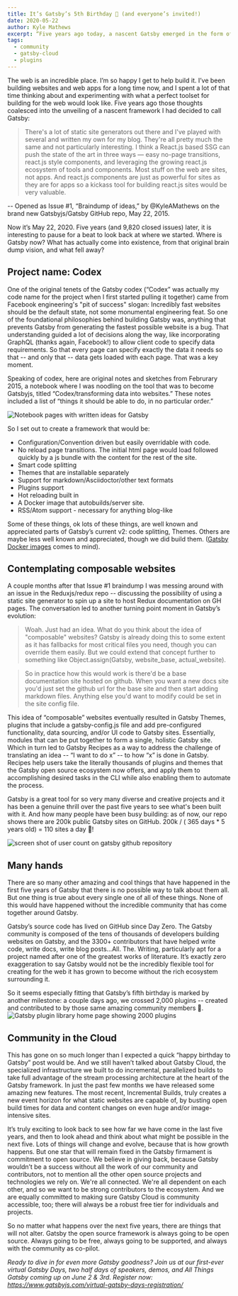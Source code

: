 ```yaml
---
title: It’s Gatsby’s 5th Birthday 🎂 (and everyone’s invited!)
date: 2020-05-22
author: Kyle Mathews
excerpt: “Five years ago today, a nascent Gatsby emerged in the form of Issue 1 on the brand new Gatsbyjs GitHub repo. Here are some thoughts about where we began and how Gatsby has evolved during this most interesting demi-decade.”
tags:
  - community
  - gatsby-cloud
  - plugins
---
```


The web is an incredible place. I’m so happy I get to help build it. I’ve been building websites and web apps for a long time now, and I spent a lot of that time thinking about and experimenting with what a perfect toolset for building for the web would look like. Five years ago those thoughts coalesced into the unveiling of a nascent framework I had decided to call Gatsby:

> There's a lot of static site generators out there and I've played with several and written my own for my blog. They're all pretty much the same and not particularly interesting. I think a React.js based SSG can push the state of the art in three ways — easy no-page transitions, react.js style components, and leveraging the growing react.js ecosystem of tools and components.
> Most stuff on the web are sites, not apps. And react.js components are just as powerful for sites as they are for apps so a kickass tool for building react.js sites would be very valuable.

-- Opened as Issue #1, “Braindump of ideas,” by @KyleAMathews on the brand new Gatsbyjs/Gatsby GitHub repo, May 22, 2015.

Now it’s May 22, 2020. Five years (and 9,820 closed issues) later, it is interesting to pause for a beat to look back at where we started. Where is Gatsby now? What has actually come into existence, from that original brain dump vision, and what fell away?

## Project name: Codex

One of the original tenets of the Gatsby codex (“Codex” was actually my code name for the project when I first started pulling it together) came from Facebook engineering's "pit of success" slogan: Incredibly fast websites should be the default state, not some monumental engineering feat. So one of the foundational philosophies behind building Gatsby was, anything that prevents Gatsby from generating the fastest possible website is a bug. That understanding guided a lot of decisions along the way, like incorporating GraphQL (thanks again, Facebook!) to allow client code to specify data requirements. So that every page can specify exactly the data it needs so that -- and only that -- data gets loaded with each page. That was a key moment.

Speaking of codex, here are original notes and sketches from Februrary 2015, a notebook where I was noodling on the tool that was to become Gatsbyjs, titled “Codex/transforming data into websites.” These notes included a list of “things it should be able to do, in no particular order.”

![Notebook pages with written ideas for Gatsby](https://lh3.googleusercontent.com/1-cuk_N6BGpiSfkyasxdrAJz5kvyfJlKiMuRSyVSMialYlUfDgMktC4bWN0FxabBJ6UQjD3-VLO3Mak4jx2TKm8STra23TV6A5M2GBuB7XSa43XKgYmE44bEfustAmNtFzd2yOQS)

So I set out to create a framework that would be:

- Configuration/Convention driven but easily overridable with code.
- No reload page transitions. The initial html page would load followed quickly by a js bundle with the content for the rest of the site.
- Smart code splitting
- Themes that are installable separately
- Support for markdown/Asciidoctor/other text formats
- Plugins support
- Hot reloading built in
- A Docker image that autobuilds/server site.
- RSS/Atom support - necessary for anything blog-like

Some of these things, ok lots of these things, are well known and appreciated parts of Gatsby’s current v2: code splitting, Themes. Others are maybe less well known and appreciated, though we did build them. ([Gatsby Docker images](https://github.com/gatsbyjs/gatsby-docker) comes to mind).

## Contemplating composable websites

A couple months after that Issue #1 braindump I was messing around with an issue in the Reduxjs/redux repo -- discussing the possibility of using a static site generator to spin up a site to host Redux documentation on GH pages. The conversation led to another turning point moment in Gatsby’s evolution:

> Woah. Just had an idea. What do you think about the idea of "composable" websites? Gatsby is already doing this to some extent as it has fallbacks for most critical files you need, though you can override them easily. But we could extend that concept further to something like Object.assign(Gatsby, website_base, actual_website).

> So in practice how this would work is there'd be a base documentation site hosted on github. When you want a new docs site you'd just set the github url for the base site and then start adding markdown files. Anything else you'd want to modify could be set in the site config file.

This idea of “composable” websites eventually resulted in Gatsby Themes, plugins that include a gatsby-config.js file and add pre-configured functionality, data sourcing, and/or UI code to Gatsby sites. Essentially, modules that can be put together to form a single, holistic Gatsby site. Which in turn led to Gatsby Recipes as a way to address the challenge of translating an idea -- “I want to do x” -- to how “x” is done in Gatsby. Recipes help users take the literally thousands of plugins and themes that the Gatsby open source ecosystem now offers, and apply them to accomplishing desired tasks in the CLI while also enabling them to automate the process.

Gatsby is a great tool for so very many diverse and creative projects and it has been a genuine thrill over the past five years to see what's been built with it. And how many people have been busy building: as of now, our repo shows there are 200k public Gatsby sites on GitHub. 200k / ( 365 days \* 5 years old) = 110 sites a day 🎉!

![screen shot of user count on gatsby github repository](https://lh6.googleusercontent.com/m_BAZRYXtxDgy4f4oxrtxMgtbGnIxlCpfXJUHS6oCoE_c1kTOslsjJFvJ1wKWkYjvWkwbIJuNBnNng78Z5je9se6KDleT5YEatR7N-0-NTB-VFLvfu3s-4CN7RTcIRMVZ6GOM55P)

## Many hands

There are so many other amazing and cool things that have happened in the first five years of Gatsby that there is no possible way to talk about them all. But one thing is true about every single one of all of these things. None of this would have happened without the incredible community that has come together around Gatsby.

Gatsby’s source code has lived on GitHub since Day Zero. The Gatsby community is composed of the tens of thousands of developers building websites on Gatsby, and the 3300+ contributors that have helped write code, write docs, write blog posts…All. The. Writing, particularly apt for a project named after one of the greatest works of literature. It’s exactly zero exaggeration to say Gatsby would not be the incredibly flexible tool for creating for the web it has grown to become without the rich ecosystem surrounding it.

So it seems especially fitting that Gatsby’s fifth birthday is marked by another milestone: a couple days ago, we crossed 2,000 plugins -- created and contributed to by those same amazing community members 🎉.
 ![Gatsby plugin library home page showing 2000 plugins](https://lh6.googleusercontent.com/KqOZPwfYA989MOvcpi93cDXCcIwDt_T4PEkbIIIxEzNzVhJpd8VayWjTPQlxS56oFjmhqVWcij6z3UDSbbTQ_i-Z1V3ak9BaMD4S4ZfYi70ZKbCFJKeRn6pgiSQHYCSBp25IWUPH)

## Community in the Cloud

This has gone on so much longer than I expected a quick “happy birthday to Gatsby” post would be. And we still haven’t talked about Gatsby Cloud, the specialized infrastructure we built to do incremental, parallelized builds to take full advantage of the stream processing architecture at the heart of the Gatsby framework. In just the past few months we have released some amazing new features. The most recent, Incremental Builds, truly creates a new event horizon for what static websites are capable of, by busting open build times for data and content changes on even huge and/or image-intensive sites.

It’s truly exciting to look back to see how far we have come in the last five years, and then to look ahead and think about what might be possible in the next five. Lots of things will change and evolve, because that is how growth happens. But one star that will remain fixed in the Gatsby firmament is commitment to open source. We believe in giving back, because Gatsby wouldn’t be a success without all the work of our community and contributors, not to mention all the other open source projects and technologies we rely on. We're all connected. We're all dependent on each other, and so we want to be strong contributors to the ecosystem. And we are equally committed to making sure Gatsby Cloud is community accessible, too; there will always be a robust free tier for individuals and projects.

So no matter what happens over the next five years, there are things that will not alter. Gatsby the open source framework is always going to be open source. Always going to be free, always going to be supported, and always with the community as co-pilot.

_Ready to dive in for even more Gatsby goodness?  Join us at our first-ever virtual Gatsby Days, two half days of speakers, demos, and All Things Gatsby coming up on June 2 & 3rd. Register now: https://www.gatsbyjs.com/virtual-gatsby-days-registration/_
